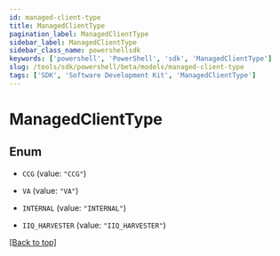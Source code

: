 ```yaml
---
id: managed-client-type
title: ManagedClientType
pagination_label: ManagedClientType
sidebar_label: ManagedClientType
sidebar_class_name: powershellsdk
keywords: ['powershell', 'PowerShell', 'sdk', 'ManagedClientType'] 
slug: /tools/sdk/powershell/beta/models/managed-client-type
tags: ['SDK', 'Software Development Kit', 'ManagedClientType']
---
```



# ManagedClientType

## Enum


* `CCG` (value: `"CCG"`)

* `VA` (value: `"VA"`)

* `INTERNAL` (value: `"INTERNAL"`)

* `IIQ_HARVESTER` (value: `"IIQ_HARVESTER"`)


[[Back to top]](#) 

